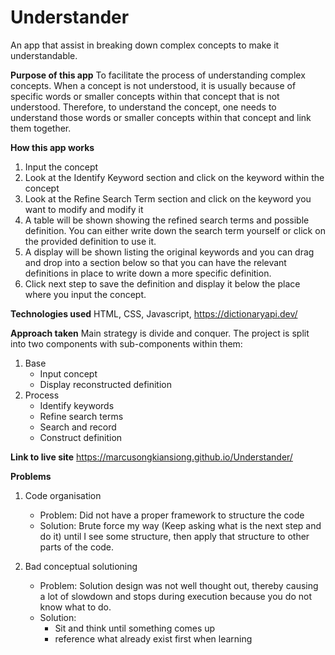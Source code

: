 # Understander
An app that assist in breaking down complex concepts to make it understandable.

**Purpose of this app**
To facilitate the process of understanding complex concepts. When a concept is not understood, it is usually because of specific words or smaller concepts within that concept that is not understood. Therefore, to understand the concept, one needs to understand those words or smaller concepts within that concept and link them together.

**How this app works**
1. Input the concept
2. Look at the Identify Keyword section and click on the keyword within the concept
3. Look at the Refine Search Term section and click on the keyword you want to modify and modify it
4. A table will be shown showing the refined search terms and possible definition. You can either write down the search term yourself or click on the provided definition to use it.
5. A display will be shown listing the original keywords and you can drag and drop into a section below so that you can have the relevant definitions in place to write down a more specific definition. 
6. Click next step to save the definition and display it below the place where you input the concept.

**Technologies used**
HTML, CSS, Javascript, https://dictionaryapi.dev/

**Approach taken**
Main strategy is divide and conquer. The project is split into two components with sub-components within them:
1. Base
    - Input concept
    - Display reconstructed definition
2. Process
    - Identify keywords
    - Refine search terms
    - Search and record
    - Construct definition

**Link to live site**
https://marcusongkiansiong.github.io/Understander/

**Problems**
1. Code organisation
    - Problem: Did not have a proper framework to structure the code
    - Solution: Brute force my way (Keep asking what is the next step and do it) until I see some structure, then apply that structure to other parts of the code.

2. Bad conceptual solutioning
    - Problem: Solution design was not well thought out, thereby causing a lot of slowdown and stops during execution because you do not know what to do.
    - Solution: 
        - Sit and think until something comes up
        - reference what already exist first when learning
